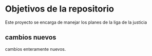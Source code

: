 # Objetivos de la repositorio

Este proyecto se encarga de manejar los planes de la liga de la justicia


## cambios nuevos

cambios enteramente nuevos.